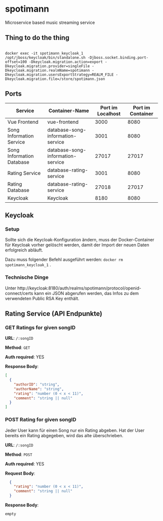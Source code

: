 # spotimann

Microservice based music streaming service

## Thing to do the thing

``` 

docker exec -it spotimann_keycloak_1 /opt/jboss/keycloak/bin/standalone.sh -Djboss.socket.binding.port-offset=100 -Dkeycloak.migration.action=export -Dkeycloak.migration.provider=singleFile -Dkeycloak.migration.realmName=spotimann -Dkeycloak.migration.usersExportStrategy=REALM_FILE -Dkeycloak.migration.file=/store/spotimann.json
```

<!-- ## Connect to song information service

1. Run `docker-compose up`
2. Open **MongoDB Compass**
3. Connect to `mongodb://localhost:27017`
3. Create database `information`
4. Create collection `songs`
5. Import `songs.json`
6. Run `node index.js`
7. Service now available under `localhost:8080`
8. Try going to `localhost:8080/1` -->

## Ports

| Service                   | Container-Name                    | Port im Localhost | Port im Container |
| ------------------------- | --------------------------------- | ----------------- | ----------------- |
| Vue Frontend              | vue-frontend                      | 3000              | 8080              |
| Song Information Service  | database-song-information-service | 3001              | 8080              |
| Song Information Database | database-song-information-service | 27017             | 27017             |
| Rating Service            | database-rating-service           | 3001              | 8080              |
| Rating Database           | database-rating-service           | 27018             | 27017             |
| Keycloak                  | Keycloak                          | 8180              | 8080              |

## Keycloak

### Setup

Sollte sich die Keycloak-Konfiguration ändern, muss der Docker-Container für Keycloak vorher gelöscht werden, damit der Import der neuen Daten erfolgreich abläuft.

Dazu muss folgender Befehl ausgeführt werden: `docker rm spotimann_keycloak_1` .

### Technische Dinge

Unter http://keycloak:8180/auth/realms/spotimann/protocol/openid-connect/certs kann ein JSON abgerufen werden, das Infos zu dem verwendeten Public RSA Key enthält.


## Rating Service (API Endpunkte)


### GET Ratings for given songID

**URL**: `/:songID`

**Method**: `GET`

**Auth required**: YES

**Response Body**:
```json
[
  {
    "authorID": "string",
    "authorName": "string",
    "rating": "number (0 < x < 11)",
    "comment": "string || null"
  }
]
```

### POST Rating for given songID

Jeder User kann für einen Song nur ein Rating abgeben. Hat der User bereits ein Rating abgegeben, wird das alte überschrieben.

**URL**: `/:songID`

**Method**: `POST`

**Auth required**: YES

**Request Body**:
```json
  {
    "rating": "number (0 < x < 11)",
    "comment": "string || null"
  }
```

**Response Body**:
```
empty
```
